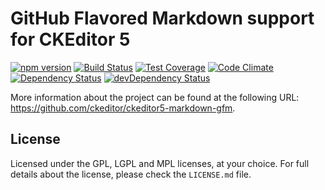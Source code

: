 GitHub Flavored Markdown support for CKEditor 5
===============================================

[![npm version](https://badge.fury.io/js/%40ckeditor%2Fckeditor5-markdown-gfm.svg)](https://www.npmjs.com/package/@ckeditor/ckeditor5-markdown-gfm)
[![Build Status](https://travis-ci.org/ckeditor/ckeditor5-markdown-gfm.svg?branch=master)](https://travis-ci.org/ckeditor/ckeditor5-markdown-gfm)
[![Test Coverage](https://codeclimate.com/github/ckeditor/ckeditor5-markdown-gfm/badges/coverage.svg)](https://codeclimate.com/github/ckeditor/ckeditor5-markdown-gfm/coverage)
[![Code Climate](https://codeclimate.com/github/ckeditor/ckeditor5-markdown-gfm/badges/gpa.svg)](https://codeclimate.com/github/ckeditor/ckeditor5-markdown-gfm)
[![Dependency Status](https://david-dm.org/ckeditor/ckeditor5-markdown-gfm/status.svg)](https://david-dm.org/ckeditor/ckeditor5-markdown-gfm#info=dependencies)
[![devDependency Status](https://david-dm.org/ckeditor/ckeditor5-markdown-gfm/dev-status.svg)](https://david-dm.org/ckeditor/ckeditor5-markdown-gfm#info=devDependencies)

 More information about the project can be found at the following URL: <https://github.com/ckeditor/ckeditor5-markdown-gfm>.

## License

Licensed under the GPL, LGPL and MPL licenses, at your choice. For full details about the license, please check the `LICENSE.md` file.
